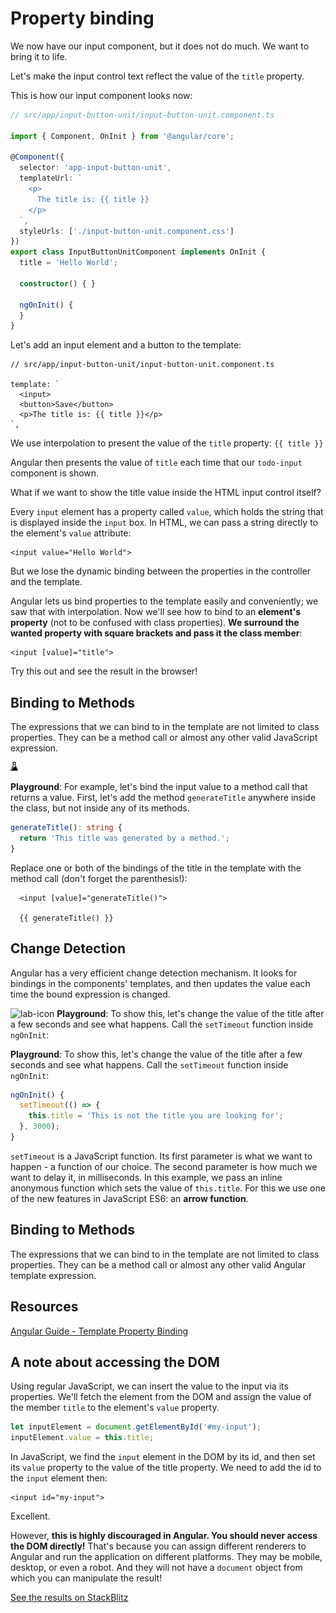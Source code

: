 # Property binding

We now have our input component, but it does not do much. We want to bring it to life.

Let's make the input control text reflect the value of the `title` property.

This is how our input component looks now:

```typescript
// src/app/input-button-unit/input-button-unit.component.ts

import { Component, OnInit } from '@angular/core';

@Component({
  selector: 'app-input-button-unit',
  templateUrl: `
    <p>
      The title is: {{ title }}
    </p>
  `,  
  styleUrls: ['./input-button-unit.component.css']  
})    
export class InputButtonUnitComponent implements OnInit {
  title = 'Hello World';           

  constructor() { }                     

  ngOnInit() {
  }
}
```

Let's add an input element and a button to the template:

```markup
// src/app/input-button-unit/input-button-unit.component.ts

template: `
  <input>
  <button>Save</button>
  <p>The title is: {{ title }}</p>
`,
```

We use interpolation to present the value of the `title` property: `{{ title }}`

Angular then presents the value of `title` each time that our `todo-input` component is shown.

What if we want to show the title value inside the HTML input control itself?

Every `input` element has a property called `value`, which holds the string that is displayed inside the `input` box. In HTML, we can pass a string directly to the element's `value` attribute:

```markup
<input value="Hello World">
```

But we lose the dynamic binding between the properties in the controller and the template.

Angular lets us bind properties to the template easily and conveniently; we saw that with interpolation. Now we'll see how to bind to an **element's property** \(not to be confused with class properties\). **We surround the wanted property with square brackets and pass it the class member**:

```markup
<input [value]="title">
```

Try this out and see the result in the browser!

## Binding to Methods

The expressions that we can bind to in the template are not limited to class properties. They can be a method call or almost any other valid JavaScript expression.

![lab-icon](.gitbook/assets/lab.jpg)

 **Playground**: For example, let's bind the input value to a method call that returns a value. First, let's add the method `generateTitle` anywhere inside the class, but not inside any of its methods.

```typescript
generateTitle(): string {
  return 'This title was generated by a method.';
}
```

Replace one or both of the bindings of the title in the template with the method call \(don't forget the parenthesis!\):

```markup
  <input [value]="generateTitle()">

  {{ generateTitle() }}
```

## Change Detection

Angular has a very efficient change detection mechanism. It looks for bindings in the components' templates, and then updates the value each time the bound expression is changed.

![lab-icon](/assets/lab.jpg) **Playground**: To show this, let's change the value of the title after a few seconds and see what happens. Call the `setTimeout` function inside `ngOnInit`:

 **Playground**: To show this, let's change the value of the title after a few seconds and see what happens. Call the `setTimeout` function inside `ngOnInit`:

```typescript
ngOnInit() {
  setTimeout(() => {
    this.title = 'This is not the title you are looking for';
  }, 3000);
}
```

`setTimeout` is a JavaScript function. Its first parameter is what we want to happen - a function of our choice. The second parameter is how much we want to delay it, in milliseconds. In this example, we pass an inline anonymous function which sets the value of `this.title`. For this we use one of the new features in JavaScript ES6: an **arrow function**.

## Binding to Methods

The expressions that we can bind to in the template are not limited to class properties. They can be a method call or almost any other valid Angular template expression.

## Resources

[Angular Guide - Template Property Binding](https://angular.io/guide/template-syntax#property-binding--property-)

## A note about accessing the DOM

Using regular JavaScript, we can insert the value to the input via its properties. We'll fetch the element from the DOM and assign the value of the member `title` to the element's `value` property.

```ts
let inputElement = document.getElementById('#my-input');
inputElement.value = this.title;
```

In JavaScript, we find the `input` element in the DOM by its id, and then set its `value` property to the value of the title property. We need to add the id to the `input` element then:

```markup
<input id="my-input">
```

Excellent.

However, **this is highly discouraged in Angular. You should never access the DOM directly!**
That's because you can assign different renderers to Angular and run the application on different platforms. They may be mobile, desktop, or even a robot. And they will not have a `document` object from which you can manipulate the result!

[See the results on StackBlitz](https://stackblitz.com/github/angularbootcamp/todo-list-tutorial-steps/tree/step-06_Property_binding)
